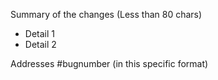 Summary of the changes (Less than 80 chars)

- Detail 1
- Detail 2

Addresses #bugnumber (in this specific format)
